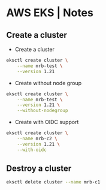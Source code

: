 # AWS EKS | Notes

## Create a cluster

- Create a cluster

```bash
eksctl create cluster \
    --name mrb-test \
    --version 1.21
```

- Create without node group

```bash
eksctl create cluster \
    --name mrb-test \
    --version 1.21 \
    --without-nodegroup
```

- Create with OIDC support

```bash
eksctl create cluster \
    --name mrb-c2 \
    --version 1.21 \
    --with-oidc
```


## Destroy a cluster

```bash
eksctl delete cluster --name mrb-c1
```
